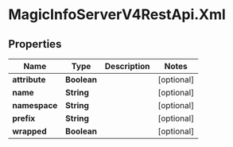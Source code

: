 # MagicInfoServerV4RestApi.Xml

## Properties
Name | Type | Description | Notes
------------ | ------------- | ------------- | -------------
**attribute** | **Boolean** |  | [optional] 
**name** | **String** |  | [optional] 
**namespace** | **String** |  | [optional] 
**prefix** | **String** |  | [optional] 
**wrapped** | **Boolean** |  | [optional] 


